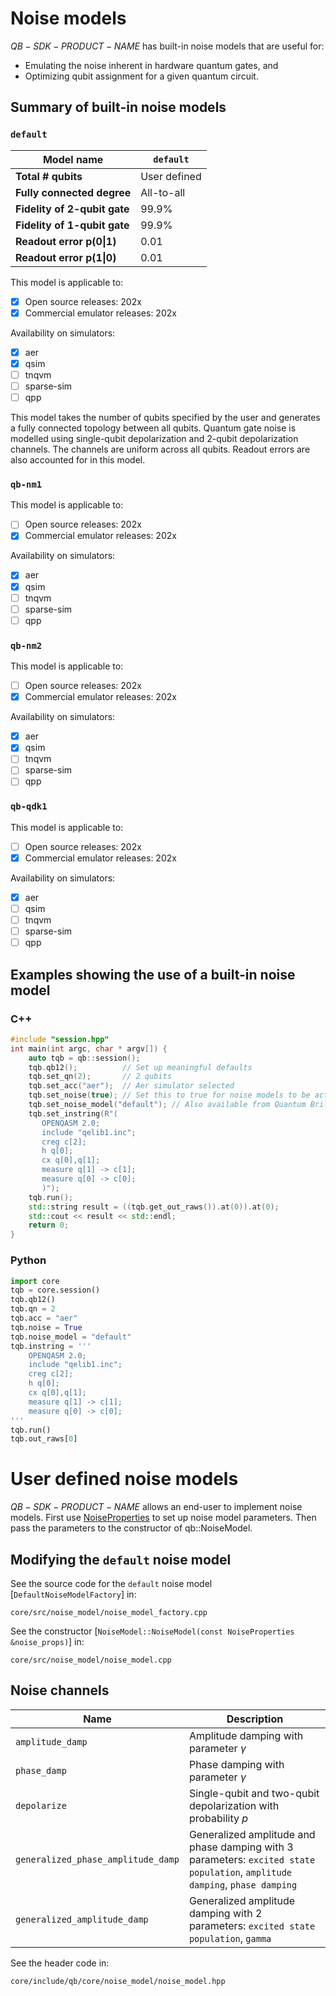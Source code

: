 # Noise models

$QB-SDK-PRODUCT-NAME$ has built-in noise models that are useful for:
* Emulating the noise inherent in hardware quantum gates, and
* Optimizing qubit assignment for a given quantum circuit.

## Summary of built-in noise models

### `default`
| Model name | `default` |
| ---- | ---- |
| **Total # qubits** | User defined |
| **Fully connected degree** | All-to-all |
| **Fidelity of 2-qubit gate** | 99.9% |
| **Fidelity of 1-qubit gate** | 99.9% |
| **Readout error p(0\|1)** | 0.01 |
| **Readout error p(1\|0)** | 0.01 |

This model is applicable to:

- [X] Open source releases: 202x
- [X] Commercial emulator releases: 202x

Availability on simulators:
- [x] aer
- [x] qsim
- [ ] tnqvm
- [ ] sparse-sim
- [ ] qpp

This model takes the number of qubits specified by the user and generates a fully connected topology between all qubits.  Quantum gate noise is modelled using single-qubit depolarization and 2-qubit depolarization channels.  The channels are uniform across all qubits.  Readout errors are also accounted for in this model.

### `qb-nm1`

This model is applicable to:

- [ ] Open source releases: 202x
- [X] Commercial emulator releases: 202x

Availability on simulators:
- [x] aer
- [x] qsim
- [ ] tnqvm
- [ ] sparse-sim
- [ ] qpp

### `qb-nm2`

This model is applicable to:

- [ ] Open source releases: 202x
- [X] Commercial emulator releases: 202x

Availability on simulators:
- [x] aer
- [x] qsim
- [ ] tnqvm
- [ ] sparse-sim
- [ ] qpp

### `qb-qdk1`

This model is applicable to:

- [ ] Open source releases: 202x
- [X] Commercial emulator releases: 202x

Availability on simulators:
- [x] aer
- [ ] qsim
- [ ] tnqvm
- [ ] sparse-sim
- [ ] qpp

## Examples showing the use of a built-in noise model
### C++
```c++
#include "session.hpp"
int main(int argc, char * argv[]) {
    auto tqb = qb::session();
    tqb.qb12();          // Set up meaningful defaults
    tqb.set_qn(2);       // 2 qubits
    tqb.set_acc("aer");  // Aer simulator selected
    tqb.set_noise(true); // Set this to true for noise models to be active
    tqb.set_noise_model("default"); // Also available from Quantum Brilliance: "qb-nm1" , "qb-nm2" , "qb-qdk1"
    tqb.set_instring(R"(
       OPENQASM 2.0;
       include "qelib1.inc";
       creg c[2];
       h q[0];
       cx q[0],q[1];
       measure q[1] -> c[1];
       measure q[0] -> c[0];
       )");
    tqb.run();
    std::string result = ((tqb.get_out_raws()).at(0)).at(0);
    std::cout << result << std::endl;
    return 0;
}
```
### Python
```python
import core
tqb = core.session()
tqb.qb12()
tqb.qn = 2
tqb.acc = "aer"
tqb.noise = True
tqb.noise_model = "default"
tqb.instring = '''
    OPENQASM 2.0;
    include "qelib1.inc";
    creg c[2];
    h q[0];
    cx q[0],q[1];
    measure q[1] -> c[1];
    measure q[0] -> c[0];
'''
tqb.run()
tqb.out_raws[0]
```

# User defined noise models

$QB-SDK-PRODUCT-NAME$ allows an end-user to implement noise models. First use  <a href="../_cpp_api/structqb_1_1NoiseProperties.html">NoiseProperties</a> to set up noise model parameters.  Then pass the parameters to the constructor of qb::NoiseModel.

## Modifying the `default` noise model

See the source code for the `default` noise model [`DefaultNoiseModelFactory`] in:

`core/src/noise_model/noise_model_factory.cpp`

See the constructor [`NoiseModel::NoiseModel(const NoiseProperties &noise_props)`] in:

`core/src/noise_model/noise_model.cpp`

## Noise channels
| Name | Description |
| ---- | ---- |
| `amplitude_damp` | Amplitude damping with parameter $\gamma$ |
| `phase_damp` | Phase damping with parameter $\gamma$ |
| `depolarize` | Single-qubit and two-qubit depolarization with probability $p$ |
| `generalized_phase_amplitude_damp` | Generalized amplitude and phase damping with 3 parameters: `excited state population`, `amplitude damping`, `phase damping` |
| `generalized_amplitude_damp` | Generalized amplitude damping with 2 parameters: `excited state population`, `gamma` |

See the header code in:

`core/include/qb/core/noise_model/noise_model.hpp`

